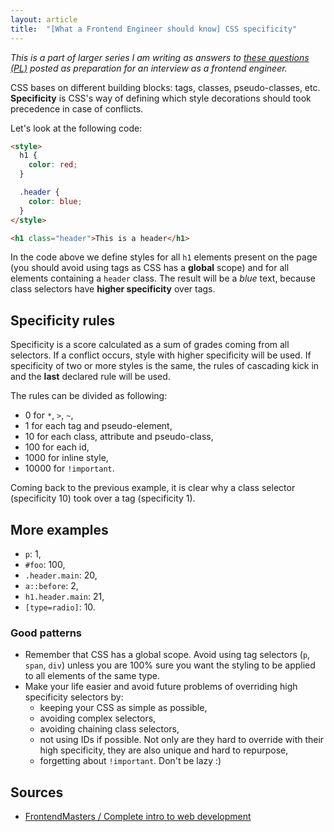 ```yaml
---
layout: article
title:  "[What a Frontend Engineer should know] CSS specificity"
---
```


*This is a part of larger series I am writing as answers to [these questions (PL)](https://solutionchaser.com/rekrutacja-na-front-end-developera-porady-pytania/) posted as preparation for an interview as a frontend engineer.*

CSS bases on different building blocks: tags, classes, pseudo-classes, etc. **Specificity** is CSS's way of defining which style decorations should took precedence in case of conflicts.

<!--more-->

Let's look at the following code:

```html
<style>
  h1 {
    color: red;
  }

  .header {
    color: blue;
  }
</style>

<h1 class="header">This is a header</h1>
```

In the code above we define styles for all `h1` elements present on the page (you should avoid using tags as CSS has a **global** scope) and for all elements containing a `header` class. The result will be a *blue* text, because class selectors have **higher specificity** over tags.

## Specificity rules

Specificity is a score calculated as a sum of grades coming from all selectors. If a conflict occurs, style with higher specificity will be used. If specificity of two or more styles is the same, the rules of cascading kick in and the **last** declared rule will be used.

The rules can be divided as following:

- 0 for `*`, `>`, `~`,
- 1 for each tag and pseudo-element,
- 10 for each class, attribute and pseudo-class,
- 100 for each id,
- 1000 for inline style,
- 10000 for `!important`.

Coming back to the previous example, it is clear why a class selector (specificity 10) took over a tag (specificity 1).

## More examples

- `p`: 1,
- `#foo`: 100,
- `.header.main`: 20,
- `a::before`: 2,
- `h1.header.main`: 21,
- `[type=radio]`: 10.

### Good patterns

- Remember that CSS has a global scope. Avoid using tag selectors (`p`, `span`, `div`) unless you are 100% sure you want the styling to be applied to all elements of the same type.
- Make your life easier and avoid future problems of overriding high specificity selectors by:
  - keeping your CSS as simple as possible,
  - avoiding complex selectors,
  - avoiding chaining class selectors,
  - not using IDs if possible. Not only are they hard to override with their high specificity, they are also unique and hard to repurpose,
  - forgetting about `!important`. Don't be lazy :)

## Sources

- [FrontendMasters / Complete intro to web development](https://frontendmasters.com/courses/web-development-v2/)